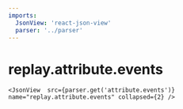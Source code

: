 ```yaml
---
imports:
  JsonView: 'react-json-view'
  parser: '../parser'
---
```


# replay.attribute.events

```render
<JsonView  src={parser.get('attribute.events')} name="replay.attribute.events" collapsed={2} />
```
